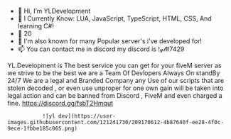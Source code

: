 - 👋 Hi, I’m  YLDevelopment
- 👀 I Currently Know: LUA, JavaScript, TypeScript, HTML, CSS, And learning C#!
- 🌱 20
- 💞️ I'm also known for many Popular server's i've developed for!
- 📫 You can contact me in discord my discord is !𝓎𝓁#7429

YL.Development is The best service you can get for your fiveM server as we strive to be the best we are a 
     Team Of Devlopers Always On standBy 24/7 We are a legal and Branded Company any Use of our scripts that are stolen 
  decoded , or even use unproper for one own gain will be taken into legal action and can be banned from Discord , FiveM and even 
       charged a fine. https://discord.gg/fsbT2Hmqut
       
       
       
       
       
               ![yl dev](https://user-images.githubusercontent.com/121241730/209170612-4b87640f-ee28-4f0c-9ece-1fbbe185c065.png)

